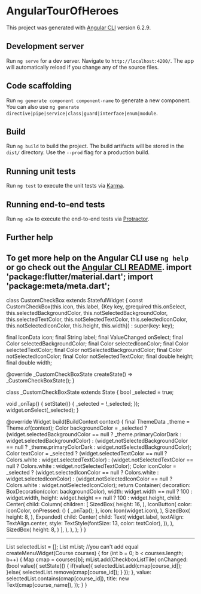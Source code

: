 # AngularTourOfHeroes

This project was generated with [Angular CLI](https://github.com/angular/angular-cli) version 6.2.9.

## Development server

Run `ng serve` for a dev server. Navigate to `http://localhost:4200/`. The app will automatically reload if you change any of the source files.

## Code scaffolding

Run `ng generate component component-name` to generate a new component. You can also use `ng generate directive|pipe|service|class|guard|interface|enum|module`.

## Build

Run `ng build` to build the project. The build artifacts will be stored in the `dist/` directory. Use the `--prod` flag for a production build.

## Running unit tests

Run `ng test` to execute the unit tests via [Karma](https://karma-runner.github.io).

## Running end-to-end tests

Run `ng e2e` to execute the end-to-end tests via [Protractor](http://www.protractortest.org/).

## Further help

To get more help on the Angular CLI use `ng help` or go check out the [Angular CLI README](https://github.com/angular/angular-cli/blob/master/README.md).
import 'package:flutter/material.dart';
import 'package:meta/meta.dart';
---------------------------------------------------------
class CustomCheckBox extends StatefulWidget {
  const CustomCheckBox(this.icon, this.label,
      {Key key,
      @required this.onSelect,
      this.selectedBackgroundColor,
      this.notSelectedBackgroundColor,
      this.selectedTextColor,
      this.notSelectedTextColor,
      this.selectedIconColor,
      this.notSelectedIconColor,
      this.height,
      this.width})
      : super(key: key);

  final IconData icon;
  final String label;
  final ValueChanged<bool> onSelect;
  final Color selectedBackgroundColor;
  final Color selectedIconColor;
  final Color selectedTextColor;
  final Color notSelectedBackgroundColor;
  final Color notSelectedIconColor;
  final Color notSelectedTextColor;
  final double height;
  final double width;

  @override
  _CustomCheckBoxState createState() => _CustomCheckBoxState();
}

class _CustomCheckBoxState extends State<CustomCheckBox> {
  bool _selected = true;

  void _onTap() {
    setState(() {
      _selected = !_selected;
    });
    widget.onSelect(_selected);
  }

  @override
  Widget build(BuildContext context) {
    final ThemeData _theme = Theme.of(context);
    Color backgroundColor = _selected
        ? (widget.selectedBackgroundColor == null
            ? _theme.primaryColorDark
            : widget.selectedBackgroundColor)
        : (widget.notSelectedBackgroundColor == null
            ? _theme.primaryColorDark
            : widget.notSelectedBackgroundColor);
    Color textColor = _selected
        ? (widget.selectedTextColor == null
            ? Colors.white
            : widget.selectedTextColor)
        : (widget.notSelectedTextColor == null
            ? Colors.white
            : widget.notSelectedTextColor);
    Color iconColor = _selected
        ? (widget.selectedIconColor == null
            ? Colors.white
            : widget.selectedIconColor)
        : (widget.notSelectedIconColor == null
            ? Colors.white
            : widget.notSelectedIconColor);
    return Container(
      decoration: BoxDecoration(color: backgroundColor),
      width: widget.width == null ? 100 : widget.width,
      height: widget.height == null ? 100 : widget.height,
      child: Center(
        child: Column(
          children: <Widget>[
            SizedBox(
              height: 16,
            ),
            IconButton(
              color: iconColor,
              onPressed: () {
                _onTap();
              },
              icon: Icon(widget.icon),
            ),
            SizedBox(
              height: 8,
            ),
            Expanded(
              child: Center(
                  child: Text(
                widget.label,
                textAlign: TextAlign.center,
                style: TextStyle(fontSize: 13, color: textColor),
              )),
            ),
            SizedBox(
              height: 8,
            )
          ],
        ),
      ),
    );
  }
}
  
 ******************************************************************************************************************************************************************************* 
  
  List<int> selectedList = [];
List<Widget> mList; //you can't add equal
createMenuWidget(Course courses) {
  for (int b = 0; b < courses.length; b++) {
    Map cmap = courses[b];
    mList.add(CheckboxListTile(
      onChanged: (bool value){
        setState(() {
          if(value){
            selectedList.add(cmap[course_id]);
          }else{
            selectedList.remove(cmap[course_id]);
          }
        });
      },
      value: selectedList.contains(cmap[course_id]),
      title: new Text(cmap[course_name]),
    ));
  }
}
